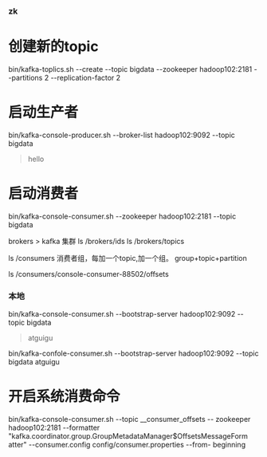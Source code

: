 ### zk

# 创建新的topic
bin/kafka-toplics.sh --create --topic bigdata --zookeeper hadoop102:2181 --partitions 2 --replication-factor 2

# 启动生产者
bin/kafka-console-producer.sh --broker-list hadoop102:9092 --topic bigdata
>hello

# 启动消费者
bin/kafka-console-consumer.sh --zookeeper hadoop102:2181 --topic bigdata

brokers > kafka 集群
ls /brokers/ids
ls /brokers/topics

ls /consumers   消费者组，每加一个topic,加一个组。
group+topic+partition

ls /consumers/console-consumer-88502/offsets


### 本地

bin/kafka-console-consumer.sh --bootstrap-server hadoop102:9092 --topic bigdata
> atguigu

bin/kafka-confole-consumer.sh --bootstrap-server hadoop102:9092 --topic bigdata 
atguigu 

# 开启系统消费命令
bin/kafka-console-consumer.sh --topic __consumer_offsets -- zookeeper hadoop102:2181 --formatter "kafka.coordinator.group.GroupMetadataManager\$OffsetsMessageForm atter" --consumer.config config/consumer.properties --from- beginning

